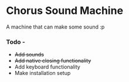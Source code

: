 # Chorus Sound Machine

A machine that can make some sound :p

### Todo - 
* ~~Add sounds~~     
* ~~Add native closing functionality~~       
* Add keyboard functionality  
* Make installation setup  
